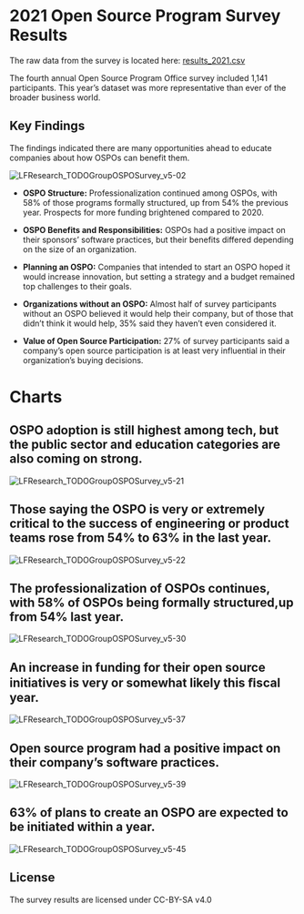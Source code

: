 # 2021 Open Source Program Survey Results

The raw data from the survey is located here: [results_2021.csv](results_2021.csv)

The fourth annual Open Source Program Office survey included 1,141 participants. This year’s dataset was more representative than ever of the broader business world.

## Key Findings

The findings indicated there are many opportunities ahead to educate companies about how OSPOs can benefit them.

![LFResearch_TODOGroupOSPOSurvey_v5-02](https://user-images.githubusercontent.com/43671777/134656391-58e0cd51-89dd-4de7-84e7-c513fc423815.png)

* **OSPO Structure:** Professionalization continued among OSPOs, with 58% of those programs formally structured, up from 54% the previous year. Prospects for more funding brightened compared to 2020.

* **OSPO Benefits and Responsibilities:** OSPOs had a positive impact on their sponsors’ software practices, but their benefits differed depending on the size of an organization.

* **Planning an OSPO:** Companies that intended to start an OSPO hoped it would increase innovation, but setting a strategy and a budget remained top challenges to their goals.

* **Organizations without an OSPO:** Almost half of survey participants without an OSPO believed it would help their company, but of those that didn’t think it would help, 35% said they haven’t even considered it.

* **Value of Open Source Participation:** 27% of survey participants said a company’s open source participation is at least very influential in their organization’s buying decisions.

# Charts

## OSPO adoption is still highest among tech, but the public sector and education categories are also coming on strong.

![LFResearch_TODOGroupOSPOSurvey_v5-21](https://user-images.githubusercontent.com/43671777/134657300-2d04c952-2421-4253-82b8-4562a1be1fe8.png)


## Those saying the OSPO is very or extremely critical to the success of engineering or product teams rose from 54% to 63% in the last year.

![LFResearch_TODOGroupOSPOSurvey_v5-22](https://user-images.githubusercontent.com/43671777/134657472-16cb6c37-41e5-418e-8ee3-927287d33ef9.png)

## The professionalization of OSPOs continues, with 58% of OSPOs being formally structured,up from 54% last year.

![LFResearch_TODOGroupOSPOSurvey_v5-30](https://user-images.githubusercontent.com/43671777/134661094-e33b9d5f-1544-4f9b-9461-d20c30680246.png)

## An increase in funding for their open source initiatives is very or somewhat likely this ﬁscal year.


![LFResearch_TODOGroupOSPOSurvey_v5-37](https://user-images.githubusercontent.com/43671777/134661382-3a26fd21-9c93-407b-a019-992b4d772d9f.png)

## Open source program had a positive impact on their company’s software practices.

![LFResearch_TODOGroupOSPOSurvey_v5-39](https://user-images.githubusercontent.com/43671777/134661528-40d79250-ed82-45ff-9957-8cfa272af083.png)

## 63% of plans to create an OSPO are expected to be initiated within a year.

![LFResearch_TODOGroupOSPOSurvey_v5-45](https://user-images.githubusercontent.com/43671777/134661711-0f8fa8b0-5438-40c3-b6cc-e1ecad126eeb.png)

## License

The survey results are licensed under CC-BY-SA v4.0

